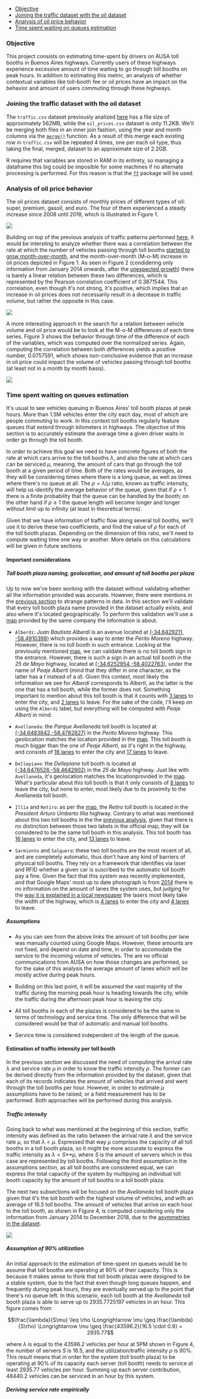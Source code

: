 -   [Objective](#objective)
-   [Joining the traffic dataset with the oil dataset](#joining-the-traffic-dataset-with-the-oil-dataset)
-   [Analysis of oil price behavior](#analysis-of-oil-price-behavior)
-   [Time spent waiting on queues estimation](#time-spent-waiting-on-queues-estimation)

### Objective

This project consists on estimating time-spent by drivers on AUSA toll booths in Buenos Aires highways. Currently users of these highways experience excessive amount of time waiting to go through toll booths on peak hours. In addition to estimating this metric, an analysis of whether contextual variables like toll-booth fee or oil prices have an impact on the behavior and amount of users commuting through these highways.

### Joining the traffic dataset with the oil dataset

The `traffic.csv` dataset previously analized [here](https://github.com/tulians/traffic/tree/master/descriptive) has a file size of approximately 562MB, while the `oil_prices.csv` dataset is only 11.2KB. We'll be merging both files in an inner join fashion, using the year and month columns via the [`merge()`](https://www.rdocumentation.org/packages/base/versions/3.6.0/topics/merge) function. As a result of this merge each existing row in `traffic.csv` will be repeated 4 times, one per each oil type, thus taking the final, merged, dataset to an approximate size of 2.2GB.

R requires that variables are stored in RAM in its entirety, so managing a dataframe this big could be imposible for some machines if no alternate processing is performed. For this reason is that the [`ff`](https://cran.r-project.org/web/packages/ff/index.html) package will be used.

### Analysis of oil price behavior

The oil prices dataset consists of monthly prices of different types of oil: super, premium, gasoil, and euro. The four of them experienced a steady increase since 2008 until 2018, which is illustrated in Figure 1.

![](README_files/figure-markdown_github/pricethroughtime-1.png)

Building on top of the previous analysis of traffic patterns performed [here](https://github.com/tulians/traffic/blob/master/descriptive/README.md), it would be intersting to analyze whether there was a correlation between the rate at which the number of vehicles passing through toll booths [started to grow month-over-month](https://github.com/tulians/traffic/blob/master/descriptive/README_files/figure-markdown_github/trend-1.png), and the month-over-month (M-o-M) increase in oil prices depicted in Figure 1. As seen in Figure 2 (condidering only information from January 2014 onwards, after the [unexpected growth](https://github.com/tulians/traffic/tree/master/descriptive#increment-in-traffic)) there is barely a linear relation between these two differences, which is represented by the Pearson correlation coefficient of 0.3871544. This correlation, even though it's not strong, it's positive, which implies that an increase in oil prices does not necessarily result in a decrease in traffic volume, but rather the opposite in this case.

![](README_files/figure-markdown_github/correlationgraph-1.png)

A more interesting approach in the search for a relation between vehicle volume and oil price would be to look at the M-o-M differences of each time series. Figure 3 shows the behavior through time of the difference of each of the variables, which was computed over the normalized series. Again, computing the correlation between both differences yields a positive number, 0.0757591, which shows non-conclusive evidence that an increase in oil price could impact the volume of vehicles passing through toll booths (at least not in a month by month basis).

![](README_files/figure-markdown_github/differencesgraph-1.png)

### Time spent waiting on queues estimation

It's usual to see vehicles queuing in Buenos Aires' toll booth plazas at peak hours. More than 1.5M vehicles enter the city each day, most of which are people commuting to work. In this context toll booths regularly feature queues that extend through kilometers in highways. The objective of this section is to accurately estimate the average time a given driver waits in order go through the toll booth.

In order to achieve this goal we need to have concrete figures of both the rate at which cars arrive to the toll booths *λ*, and also the rate at which cars can be serviced *μ*, meaning, the amount of cars that go through the toll booth at a given period of time. Both of the rates would be averages, as they will be considering times where there is a long queue, as well as times where there's no queue at all. The *ρ* = *λ*/*μ* ratio, known as traffic intensity, will help us identify the average behavior of the queue, given that if *ρ* &lt; 1 there is a finite probability that the queue can be handled by the booth; on the other hand if *ρ* ≥ 1 the queue length will become longer and longer without limit up to infinity (at least in theoretical terms).

Given that we have information of traffic flow along several toll booths, we'll use it to derive these two coefficients, and find the value of *ρ* for each of the toll booth plazas. Depending on the dimension of this ratio, we'll need to compute waiting time one way or another. More details on this calculations will be given in future sections.

#### Important considerations

##### Toll booth plaza naming, geolocation, and amount of toll booths per plaza

Up to now we've been working with the dataset without validating whether all the information provided was accurate. However, there were mentions in the [previous section](https://github.com/tulians/traffic/tree/master/descriptive#increment-in-traffic) to strange patterns in data. In this section we'll validate that every toll booth plaza name provided in the dataset actually exists, and also where it's located geographically. To perform this validation we'll use a [map](https://www.ausa.com.ar/documentos/AUSA-Mapa-Autopistas.pdf) provided by the same company the information is about.

-   `Alberdi`: *Juan Bautista Alberdi* is an avenue located at [(-34.6429211, -58.4910398)](https://www.google.com/maps/@-34.6429211,-58.4910398,18z) which provides a way to enter the *Perito Moreno* highway. However, there is no toll booth in such entrance. Looking at the previously mentioned [map](https://www.ausa.com.ar/documentos/AUSA-Mapa-Autopistas.pdf), we can validate there is no toll booth sign in the entrance. However, there is such a sign in an actual toll booth in the *25 de Mayo* highway, located at [(-34.6252954,-58.4022763)](https://www.google.com/maps/@-34.6252954,-58.4022763,17z), under the name of *Peaje Alberti* (mind that they differ in one character, as the latter has a *t* instead of a *d*). Given this context, most likely the information we see for *Alberdi* corresponds to *Alberti*, as the latter is the one that has a toll booth, while the former does not. Something important to mention about this toll booth is that it counts with [3 lanes](https://www.google.com/maps/@-34.6253084,-58.399961,3a,75y,296.16h,87.96t/data=!3m7!1e1!3m5!1szK1wuTFcAlvJddIHqUlZWw!2e0!6s%2F%2Fgeo0.ggpht.com%2Fcbk%3Fpanoid%3DzK1wuTFcAlvJddIHqUlZWw%26output%3Dthumbnail%26cb_client%3Dmaps_sv.tactile.gps%26thumb%3D2%26w%3D203%26h%3D100%26yaw%3D317.5315%26pitch%3D0%26thumbfov%3D100!7i13312!8i6656) to enter the city, and [2 lanes](https://www.google.com/maps/@-34.6257901,-58.4001986,3a,75y,84.02h,99.26t/data=!3m6!1e1!3m4!1sTeolsLKGK9ckp3WVWxFLQg!2e0!7i13312!8i6656) to leave. For the sake of the code, I'll keep on using the `Alberdi` label, but everything will be computed with *Peaje Alberti* in mind.

-   `Avellaneda`: the *Parque Avellaneda* toll booth is located at [(-34.6483842,-58.4782827)](https://www.google.com/maps/place/Toll+Parque+Avellaneda/@-34.6483842,-58.4782827,15z/data=!4m5!3m4!1s0x95bcc976fa19271d:0x114032996c02ca46!8m2!3d-34.6478475!4d-58.477942) in the *Perito Moreno* highway. This geolocation matches the location provided in the [map](https://www.ausa.com.ar/documentos/AUSA-Mapa-Autopistas.pdf). This toll booth is much bigger than the one of *Peaje Alberti*, as it's right in the highway, and consists of [16 lanes](https://www.google.com/maps/@-34.6485245,-58.4775302,3a,82.3y,306.63h,84.59t/data=!3m6!1e1!3m4!1s0t2jEnNc2pbxYu3mgSMYiw!2e0!7i13312!8i6656) to enter the city and [17 lanes](https://www.google.com/maps/@-34.6473728,-58.4783124,3a,70.3y,140.7h,90.17t/data=!3m6!1e1!3m4!1s8HtLVelrUWM_-Lq3uKhZJw!2e0!7i13312!8i6656) to leave.

-   `Dellepiane`: the *Dellepiane* toll booth is located at [(-34.6476526,-58.4642902)](https://www.google.com/maps/@-34.6476526,-58.4642902,3a,75y,183.74h,83.19t/data=!3m7!1e1!3m5!1sAJy89f4OeGWzUY4j5jP_kA!2e0!6s%2F%2Fgeo2.ggpht.com%2Fcbk%3Fpanoid%3DAJy89f4OeGWzUY4j5jP_kA%26output%3Dthumbnail%26cb_client%3Dmaps_sv.tactile.gps%26thumb%3D2%26w%3D203%26h%3D100%26yaw%3D278.81256%26pitch%3D0%26thumbfov%3D100!7i13312!8i6656) in the *25 de Mayo* highway. Just like with `Avellaneda`, it's geolocation matches the locationprovided in the [map](https://www.ausa.com.ar/documentos/AUSA-Mapa-Autopistas.pdf). What's particular about this toll booth is that it only consists of [8 lanes](https://www.google.com/maps/@-34.6476526,-58.4642902,3a,75y,183.74h,83.19t/data=!3m7!1e1!3m5!1sAJy89f4OeGWzUY4j5jP_kA!2e0!6s%2F%2Fgeo2.ggpht.com%2Fcbk%3Fpanoid%3DAJy89f4OeGWzUY4j5jP_kA%26output%3Dthumbnail%26cb_client%3Dmaps_sv.tactile.gps%26thumb%3D2%26w%3D203%26h%3D100%26yaw%3D278.81256%26pitch%3D0%26thumbfov%3D100!7i13312!8i6656) to leave the city, but none to enter, most likely due to its proximity to the Avellaneda toll booth.

-   `Illia` and `Retiro`: as per the [map](https://www.ausa.com.ar/documentos/AUSA-Mapa-Autopistas.pdf), the *Retiro* toll booth is located in the *President Arturo Umberto Illia* highway. Contrary to what was mentioned about this two toll booths in the the [previous analysis](https://github.com/tulians/traffic/tree/master/descriptive#increment-in-traffic), given that there is no distinction between those two labels in the official map, they will be considered to be the same toll booth in this analysis. This toll booth has [16 lanes](https://www.google.com/maps/@-34.5752154,-58.3939207,3a,75y,97.32h,90.8t/data=!3m6!1e1!3m4!1sgu6cZza2fn1MaGwSQDCN8Q!2e0!7i13312!8i6656) to enter the city, and [13 lanes](https://www.google.com/maps/@-34.5753211,-58.3920502,3a,60y,297.07h,84.14t/data=!3m6!1e1!3m4!1syPX2FmTEXJDiDXbKJ_60lw!2e0!7i13312!8i6656) to leave.

-   `Sarmiento` and `Salguero`: these two toll booths are the most recent of all, and are completely automatic, thus don't have any kind of barriers of physical toll booths. They rely on a framework that identifies via laser and RFID whether a given car is suscribed to the automatic toll booth pay a fine. Given the fact that this system was recently implemented, and that Google Maps' most up to date photograph is from [2014](https://www.google.com/maps/@-34.5720142,-58.4003746,3a,75y,86.66h,84.34t/data=!3m6!1e1!3m4!1s4EUI6eAipzhLxajyKJyH3Q!2e0!7i13312!8i6656) there is no information on the amount of lanes the system uses, but judging for the [way it is explained in a local newspaper](https://www.clarin.com/brandstudio/autopistas-barreras-funcionan-beneficios_0_BFyjtPTT7.html) the lasers most likely take the width of the highway, which is [4 lanes](https://www.google.com/maps/@-34.572059,-58.4002728,3a,75y,89.44h,76.27t/data=!3m6!1e1!3m4!1sUBDmnfT7MIlSI-IaUNA8rg!2e0!7i13312!8i6656) to enter the city and [4 lanes](https://www.google.com/maps/@-34.5717317,-58.4002346,3a,75y,318.34h,75.16t/data=!3m7!1e1!3m5!1sB5bOs_1b8Kgeal35aCFRdw!2e0!6s%2F%2Fgeo3.ggpht.com%2Fcbk%3Fpanoid%3DB5bOs_1b8Kgeal35aCFRdw%26output%3Dthumbnail%26cb_client%3Dmaps_sv.tactile.gps%26thumb%3D2%26w%3D203%26h%3D100%26yaw%3D9.781906%26pitch%3D0%26thumbfov%3D100!7i13312!8i6656) to leave.

##### Assumptions

-   As you can see from the above links the amount of toll booths per lane was manually counted using Google Maps. However, these amounts are not fixed, and depend on date and time, in order to accomodate the service to the incoming volume of vehicles. The are no official communications from AUSA on how those changes are performed, so for the sake of this analysis the average amount of lanes which will be mostly active during peak hours.

-   Building on this last point, it will be assumed the vast majority of the traffic during the morning peak hour is heading towards the city, while the traffic during the afternoon peak hour is leaving the city.

-   All toll booths in each of the plazas is considered to be the same in terms of technology and service time. The only difference that will be considered would be that of automatic and manual toll booths.

-   Service time is considered independent of the length of the queue.

#### Estimation of traffic intensity per toll booth

In the previous section we discussed the need of computing the arrival rate *λ* and service rate *μ* in order to know the traffic intensity *ρ*. The former can be derived directly from the information provided by the dataset, given that each of its records indicates the amount of vehicles that arrived and went through the toll booths per hour. However, in order to estimate *μ* assumptions have to be raised, or a field measurement has to be performed. Both approaches will be performed during this analysis.

##### Traffic intensity

Going back to what was mentioned at the beginning of this section, traffic intensity was defined as the ratio between the arrival rate *λ* and the service rate *μ*, so that *λ* &lt; *μ*. Expressed that way *μ* comprises the capacity of all toll booths in a toll booth plaza, so it might be more accurate to express the traffic intensity as *λ* &lt; *S**μ*, where *S* is the amount of servers which in this case are represented by toll booths. Following the third assumption in the assumptions section, as all toll booths are considered equal, we can express the total capacity of the system by multipying an individual toll booth capacity by the amount of toll booths in a toll booth plaza.

The next two subsections will be focused on the *Avellaneda* toll booth plaza given that it's the toll booth with the highest volume of vehicles, and with an average of 16.5 toll booths. The amount of vehicles that arrive on each hour to the toll booth, as shown in Figure 4, is computed considering only the information from January 2014 to December 2018, due to the [asymmetries in the dataset](https://github.com/tulians/traffic/tree/master/descriptive#increment-in-traffic).

![](README_files/figure-markdown_github/avellanedavehiclesperhour-1.png)

##### Assumption of 90% utilization

An initial approach to the estimation of time-spent on queues would be to assume that toll booths are operating at 90% of their capacity. This is because it makes sense to think that toll booth plazas were designed to be a stable system, due to the fact that even though long queues happen, and frequently during peak hours, they are eventually served up to the point that there's no queue left. In this scenario, each toll booth at the *Avellaneda* toll booth plaza is able to serve up to 2935.7725197 vehicles in an hour. This figure comes from

$$\frac{\lambda}{S\mu} \leq \rho \Longrightarrow \mu \geq \frac{\lambda}{S\rho} \Longrightarrow \mu \geq \frac{43596.2}{16.5 \cdot 0.9} = 2935.77$$

where *λ* is equal to the 43596.2 vehicles per hour at 5PM shown in Figure 4, the number of servers *S* is 16.5, and the utilization/traffic intensity *ρ* is 90%. This result means that in order for the system (toll booth plaza) to be operating at 90% of its capacity each server (toll booth) needs to service at least 2935.77 vehicles per hour. Summing up each server contribution, 48440.2 vehicles can be serviced in an hour by this system.

##### Deriving service rate empirically
